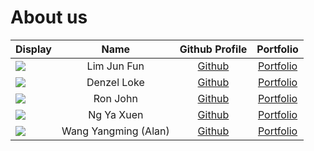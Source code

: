 # About us

Display |         Name         | Github Profile | Portfolio 
--------|:--------------------:|:--------------:|:---------:
![](https://via.placeholder.com/100.png?text=Photo) |     Lim Jun Fun      | [Github](https://github.com/) | [Portfolio](docs/team/johndoe.md)
![](ttps://avatars.githubusercontent.com/denzelloke) |      Denzel Loke      | [Github](https://github.com/denzelloke) | [Portfolio](docs/team/denzel.md)
![](https://via.placeholder.com/100.png?text=Photo) |       Ron John       | [Github](https://github.com/) | [Portfolio](docs/team/johndoe.md)
![](https://avatars.githubusercontent.com/laitcanard05) |      Ng Ya Xuen      | [Github](https://github.com/laitcanard05) | [Portfolio](team/yaxuen.md)
![](https://avatars.githubusercontent.com/u/96646828?v=4?s=150) | Wang Yangming (Alan) | [Github](https://github.com/Alaneel) | [Portfolio](team/alan.md)
